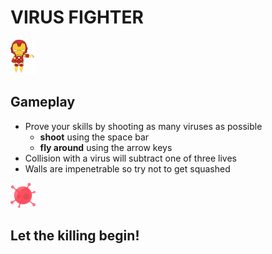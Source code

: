 # VIRUS FIGHTER

<img src='./resources/images/ironman.png' alt='Virus Fighter Game' width='40'/>

## Gameplay

- Prove your skills by shooting as many viruses as possible
  - **shoot** using the space bar
  - **fly around** using the arrow keys
- Collision with a virus will subtract one of three lives
- Walls are impenetrable so try not to get squashed

<img src='./resources/images/redVirus.png' alt='Virus Fighter Game' width='40'/>

## Let the killing begin!

